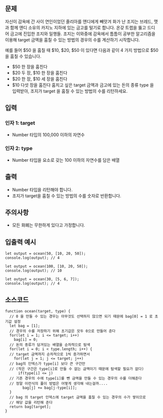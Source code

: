 ## 문제

자신이 감옥에 간 사이 연인이었던 줄리아를 앤디에게 빼앗겨 화가 난 조지는 브레드, 맷과 함께 앤디 소유의 카지노 지하에 있는 금고를 털기로 합니다. 온갖 트랩을 뚫고 드디어 금고에 진입한 조지와 일행들. 조지는 이와중에 감옥에서 틈틈이 공부한 알고리즘을 이용해 target 금액을 훔칠 수 있는 방법의 경우의 수를 계산하기 시작합니다.

예를 들어 $50 을 훔칠 때 $10, $20, $50 이 있다면 다음과 같이 4 가지 방법으로 $50을 훔칠 수 있습니다.

- $50 한 장을 훔친다
- $20 두 장, $10 한 장을 훔친다
- $20 한 장, $10 세 장을 훔친다
- $10 다섯 장을 훔친다
  훔치고 싶은 target 금액과 금고에 있는 돈의 종류 type 을 입력받아, 조지가 target 을 훔칠 수 있는 방법의 수를 리턴하세요.

## 입력

### 인자 1: target

- Number 타입의 100,000 이하의 자연수

### 인자 2: type

- Number 타입을 요소로 갖는 100 이하의 자연수를 담은 배열

## 출력

- Number 타입을 리턴해야 합니다.
- 조지가 target을 훔칠 수 있는 방법의 수를 숫자로 반환합니다.

## 주의사항

- 모든 화폐는 무한하게 있다고 가정합니다.

## 입출력 예시

```
let output = ocean(50, [10, 20, 50]);
console.log(output); // 4

let output = ocean(100, [10, 20, 50]);
console.log(output); // 10

let output = ocean(30, [5, 6, 7]);
console.log(output); // 4
```

## 소스코드

```
function ocean(target, type) {
  // 0 을 만들 수 있는 경우는 아무것도 선택하지 않으면 되기 때문에 bag[0] = 1 로 초기값 설정
  let bag = [1];
  // 경우의 수를 저장하기 위해 초기값은 모두 0으로 만들어 준다
  for(let i = 1; i <= target; i++)
    bag[i] = 0;
  // 돈의 종류가 담겨있는 배열을 순차적으로 탐색
  for(let i = 0; i < type.length; i++) {
  // target 금액까지 순차적으로 1씩 증가하면서
    for(let j = 1; j <= target; j++)
  // bag의 인덱스가 type[i] 보다 큰 구간만
  // (작은 구간은 type[i]로 만들 수 없는 금액이기 때문에 탐색할 필요가 없다)
      if(type[i] <= j)
  // 기존 경우의 수에 type[i]를 뺀 금액을 만들 수 있는 경우의 수를 더해준다
  // 정말 이런식의 풀이 방법은 어떻게 생각해 내는걸까....
        bag[j] += bag[j-type[i]];
  }
  // bag 의 target 인덱스에 target 금액을 훔칠 수 있는 경우의 수가 쌓이므로
  // 해당 값을 리턴해 준다
  return bag[target];
}
```
